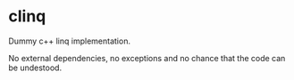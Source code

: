 # clinq

Dummy c++ linq implementation. 

No external dependencies, no exceptions and no chance that the code can be undestood.
